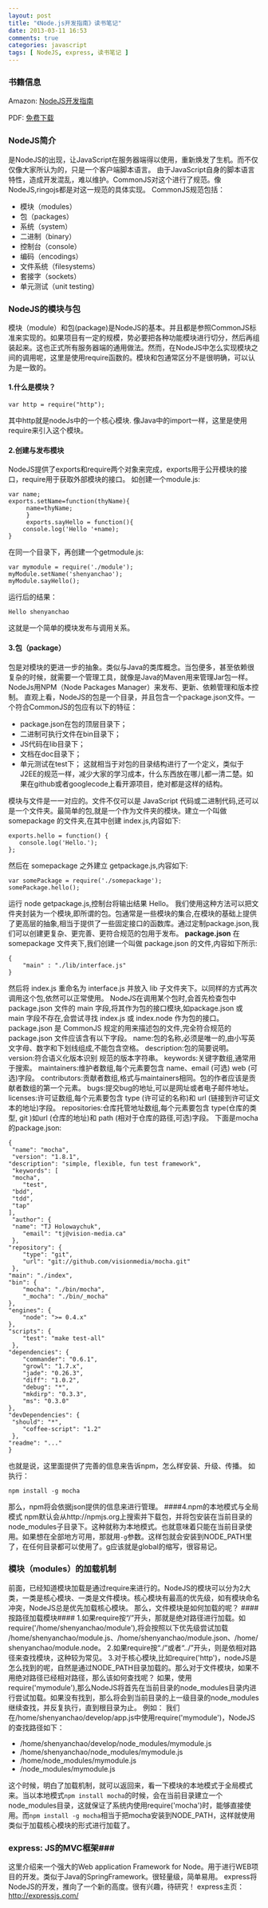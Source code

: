 ```yaml
---
layout: post
title: "《Node.js开发指南》读书笔记"
date: 2013-03-11 16:53
comments: true
categories: javascript
tags: [ NodeJS, express, 读书笔记 ]
---
```

### 书籍信息
Amazon: [NodeJS开发指南](http://www.amazon.cn/Node-js%E5%BC%80%E5%8F%91%E6%8C%87%E5%8D%97-%E9%83%AD%E5%AE%B6%E5%AE%9D/dp/B008HN793I)

PDF: [免费下载](http://azrael.ihorsley.com/wordpress/wp-content/uploads/2012/11/Node.js%E5%BC%80%E5%8F%91%E6%8C%87%E5%8D%97_%E4%B8%AD%E6%96%87%E6%AD%A3%E7%89%88.pdf)

### NodeJS简介
是NodeJS的出现，让JavaScript在服务器端得以使用，重新焕发了生机。而不仅仅像大家所认为的，只是一个客户端脚本语言。
由于JavaScript自身的脚本语言特性，造成开发混乱，难以维护。CommonJS对这个进行了规范。像NodeJS,ringojs都是对这一规范的具体实现。
CommonJS规范包括：

* 模块（modules）
* 包（packages）
* 系统（system）
* 二进制（binary）
* 控制台（console）
* 编码（encodings）
* 文件系统（filesystems）
* 套接字（sockets）
* 单元测试（unit testing）
<!--more-->
### NodeJS的模块与包
模块（module）和包(package)是NodeJS的基本。并且都是参照CommonJS标准来实现的。如果项目有一定的规模，势必要把各种功能模块进行切分，然后再组装起来。这也正式所有服务器端的通用做法。然而，在NodeJS中怎么实现模块之间的调用呢，这里是使用require函数的。模块和包通常区分不是很明确，可以认为是一致的。
#### 1.什么是模块？

	var http = require("http");
其中http就是nodeJs中的一个核心模块. 像Java中的import一样，这里是使用require来引入这个模块。

#### 2.创建与发布模块
NodeJS提供了exports和require两个对象来完成，exports用于公开模块的接口，require用于获取外部模块的接口。
如创建一个module.js:

	var name;
	exports.setName=function(thyName){
	     name=thyName;
         }
         exports.sayHello = function(){
	    console.log('Hello '+name);
	}
在同一个目录下，再创建一个getmodule.js:

	var mymodule = require('./module');
	myModule.setName('shenyanchao');
	myModule.sayHello();
运行后的结果：

	Hello shenyanchao
这就是一个简单的模块发布与调用关系。
#### 3.包（package）
包是对模块的更进一步的抽象。类似与Java的类库概念。当包便多，甚至依赖很复杂的时候，就需要一个管理工具，就像是Java的Maven用来管理Jar包一样。NodeJs用NPM（Node Packages Manager）来发布、更新、依赖管理和版本控制。
直观上看，NodeJS的包是一个目录，并且包含一个package.json文件。一个符合CommonJS的包应有以下的特征：

* package.json在包的顶层目录下；
* 二进制可执行文件在bin目录下；
* JS代码在lib目录下；
* 文档在doc目录下；
* 单元测试在test下；
这就相当于对包的目录结构进行了一个定义，类似于J2EE的规范一样，减少大家的学习成本，什么东西放在哪儿都一清二楚。如果在github或者googlecode上看开源项目，绝对都是这样的结构。

模块与文件是一一对应的。文件不仅可以是 JavaScript 代码或二进制代码,还可以是一个文件夹。最简单的包,就是一个作为文件夹的模块。建立一个叫做 somepackage 的文件夹,在其中创建 index.js,内容如下:

	exports.hello = function() {
	   console.log('Hello.');
	};
然后在 somepackage 之外建立 getpackage.js,内容如下:

	var somePackage = require('./somepackage');
	somePackage.hello();

运行 node getpackage.js,控制台将输出结果 Hello。
我们使用这种方法可以把文件夹封装为一个模块,即所谓的包。包通常是一些模块的集合,在模块的基础上提供了更高层的抽象,相当于提供了一些固定接口的函数库。通过定制package.json,我们可以创建更复杂、更完善、更符合规范的包用于发布。
**package.json**
在somepackage 文件夹下,我们创建一个叫做 package.json 的文件,内容如下所示:

	{
	    "main" : "./lib/interface.js"
	}
然后将 index.js 重命名为 interface.js 并放入 lib 子文件夹下。以同样的方式再次调用这个包,依然可以正常使用。
NodeJS在调用某个包时,会首先检查包中 package.json 文件的 main 字段,将其作为包的接口模块,如package.json 或 main 字段不存在,会尝试寻找 index.js 或 index.node 作为包的接口。
package.json 是 CommonJS 规定的用来描述包的文件,完全符合规范的 package.json 文件应该含有以下字段。
name:包的名称,必须是唯一的,由小写英文字母、数字和下划线组成,不能包含空格。
description:包的简要说明。
version:符合语义化版本识别 规范的版本字符串。
keywords:关键字数组,通常用于搜索。
maintainers:维护者数组,每个元素要包含 name、email (可选) web (可选)字段。
contributors:贡献者数组,格式与maintainers相同。包的作者应该是贡献者数组的第一个元素。
bugs:提交bug的地址,可以是网址或者电子邮件地址。
licenses:许可证数组,每个元素要包含 type (许可证的名称)和 url (链接到许可证文本的地址)字段。
repositories:仓库托管地址数组,每个元素要包含 type(仓库的类型, git )如url (仓库的地址)和 path (相对于仓库的路径,可选)字段。
下面是mocha的package.json:

	{
 	 "name": "mocha",
 	 "version": "1.8.1",
  	"description": "simple, flexible, fun test framework",
 	 "keywords": [
   	 "mocha",
    	"test",
   	 "bdd",
   	 "tdd",
   	 "tap"
  	],
 	 "author": {
   	 "name": "TJ Holowaychuk",
    	"email": "tj@vision-media.ca"
 	 },
  	"repository": {
    	"type": "git",
    	"url": "git://github.com/visionmedia/mocha.git"
 	 },
  	"main": "./index",
  	"bin": {
    	"mocha": "./bin/mocha",
    	"_mocha": "./bin/_mocha"
  	},
  	"engines": {
    	"node": ">= 0.4.x"
  	},
  	"scripts": {
    	"test": "make test-all"
 	 },
  	"dependencies": {
    	"commander": "0.6.1",
    	"growl": "1.7.x",
    	"jade": "0.26.3",
    	"diff": "1.0.2",
    	"debug": "*",
    	"mkdirp": "0.3.3",
    	"ms": "0.3.0"
  	},
  	"devDependencies": {
   	 "should": "*",
    	"coffee-script": "1.2"
 	 },
  	"readme": "..."
	}
也就是说，这里面提供了完善的信息来告诉npm，怎么样安装、升级、传播。
如执行：

	npm install -g mocha
那么，npm将会依据json提供的信息来进行管理。
####4.npm的本地模式与全局模式
npm默认会从http://npmjs.org上搜索并下载包，并将包安装在当前目录的node_modules子目录下。这种就称为本地模式。也就意味着只能在当前目录使用。如果想在全部地方可用，那就用`-g`参数。这样包就会安装到NODE_PATH里了，在任何目录都可以使用了。g应该就是global的缩写，很容易记。

### 模块（modules）的加载机制
前面，已经知道模块加载是通过require来进行的。NodeJS的模块可以分为2大类，一类是核心模块、一类是文件模块。核心模块有最高的优先级，如有模块命名冲突，NodeJS总是优先加载核心模块。
那么，文件模块是如何加载的呢？
####按路径加载模块####
1.如果require按“/”开头，那就是绝对路径进行加载。如require('/home/shenyanchao/module'),将会按照以下优先级尝试加载 /home/shenyanchao/module.js、/home/shenyanchao/module.json、/home/shenyanchao/module.node。
2.如果require按“./”或者“../”开头，则是依相对路径来查找模块，这种较为常见。
3.对于核心模块,比如require('http')，nodeJS是怎么找到的呢，自然是通过NODE_PATH目录加载的。那么对于文件模块，如果不用绝对路径已经相对路径，那么该如何查找呢？
如果，使用require('mymodule'),那么NodeJS将首先在当前目录的node_modules目录内进行尝试加载。如果没有找到，那么将会到当前目录的上一级目录的node_modules继续查找，并反复执行，直到根目录为止。
例如： 我们在/home/shenyanchao/develop/app.js中使用require('mymodule')，NodeJS的查找路径如下：

* /home/shenyanchao/develop/node_modules/mymodule.js
* /home/shenyanchao/node_modules/mymodule.js
* /home/node_modules/mymodule.js
* /node_modules/mymodule.js

这个时候，明白了加载机制，就可以返回来，看一下模块的本地模式于全局模式来。当以本地模式`npm install mocha`的时候，会在当前目录建立一个node_modules目录，这就保证了系统内使用require('mocha')时，能够直接使用。而`npm install -g mocha`相当于把mocha安装到NODE_PATH，这样就使用类似于加载核心模块的形式进行加载了。

### express: JS的MVC框架###
这里介绍来一个强大的Web application Framework for Node。用于进行WEB项目的开发。类似于Java的SpringFramework。很轻量级，简单易用。
express将NodeJS的开发，推向了一个新的高度。很有兴趣，待研究！
express主页：<http://expressjs.com/>


